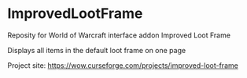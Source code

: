 # ImprovedLootFrame

Reposity for World of Warcraft interface addon Improved Loot Frame

Displays all items in the default loot frame on one page

Project site: https://wow.curseforge.com/projects/improved-loot-frame
